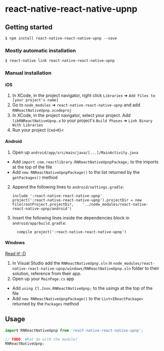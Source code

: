 
# react-native-react-native-upnp

## Getting started

`$ npm install react-native-react-native-upnp --save`

### Mostly automatic installation

`$ react-native link react-native-react-native-upnp`

### Manual installation


#### iOS

1. In XCode, in the project navigator, right click `Libraries` ➜ `Add Files to [your project's name]`
2. Go to `node_modules` ➜ `react-native-react-native-upnp` and add `RNReactNativeUpnp.xcodeproj`
3. In XCode, in the project navigator, select your project. Add `libRNReactNativeUpnp.a` to your project's `Build Phases` ➜ `Link Binary With Libraries`
4. Run your project (`Cmd+R`)<

#### Android

1. Open up `android/app/src/main/java/[...]/MainActivity.java`
  - Add `import com.reactlibrary.RNReactNativeUpnpPackage;` to the imports at the top of the file
  - Add `new RNReactNativeUpnpPackage()` to the list returned by the `getPackages()` method
2. Append the following lines to `android/settings.gradle`:
  	```
  	include ':react-native-react-native-upnp'
  	project(':react-native-react-native-upnp').projectDir = new File(rootProject.projectDir, 	'../node_modules/react-native-react-native-upnp/android')
  	```
3. Insert the following lines inside the dependencies block in `android/app/build.gradle`:
  	```
      compile project(':react-native-react-native-upnp')
  	```

#### Windows
[Read it! :D](https://github.com/ReactWindows/react-native)

1. In Visual Studio add the `RNReactNativeUpnp.sln` in `node_modules/react-native-react-native-upnp/windows/RNReactNativeUpnp.sln` folder to their solution, reference from their app.
2. Open up your `MainPage.cs` app
  - Add `using Cl.Json.RNReactNativeUpnp;` to the usings at the top of the file
  - Add `new RNReactNativeUpnpPackage()` to the `List<IReactPackage>` returned by the `Packages` method


## Usage
```javascript
import RNReactNativeUpnp from 'react-native-react-native-upnp';

// TODO: What do with the module?
RNReactNativeUpnp;
```
  